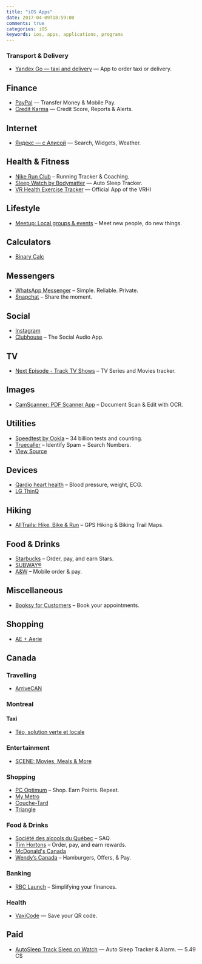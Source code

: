 ```yaml
---
title: "iOS Apps"
date: 2017-04-09T18:59:00
comments: true
categories: iOS
keywords: ios, apps, applications, programs
---
```


### Transport & Delivery

* [Yandex Go — taxi and delivery](https://apps.apple.com/ca/app/yandex-taxi/id472650686) — App to order taxi or delivery.

## Finance

* [PayPal](https://apps.apple.com/ca/app/paypal/id283646709) — Transfer Money & Mobile Pay.
* [Credit Karma](https://apps.apple.com/ca/app/credit-karma/id1398558151) — Credit Score, Reports & Alerts.

## Internet

* [Яндекс — с Алисой](https://apps.apple.com/ca/app/%D1%8F%D0%BD%D0%B4%D0%B5%D0%BA%D1%81-%D1%81-%D0%B0%D0%BB%D0%B8%D1%81%D0%BE%D0%B9/id1050704155) — Search, Widgets, Weather.

## Health & Fitness

* [Nike Run Club](https://apps.apple.com/ca/app/nike-run-club/id387771637) – Running Tracker & Coaching.
* [Sleep Watch by Bodymatter](https://apps.apple.com/ca/app/sleep-watch-by-bodymatter/id1138066420) — Auto Sleep Tracker.
* [VR Health Exercise Tracker](https://apps.apple.com/ca/app/vr-health-exercise-tracker/id1438903709) — Official App of the VRHI

## Lifestyle

* [Meetup: Local groups & events](https://apps.apple.com/ca/app/meetup/id375990038) – Meet new people, do new things.

## Calculators

* [Binary Calc](https://apps.apple.com/ca/app/binary-calc/id301630595)

## Messengers

* [WhatsApp Messenger](https://apps.apple.com/ca/app/whatsapp-messenger/id310633997) – Simple. Reliable. Private.
* [Snapchat](https://apps.apple.com/ca/app/snapchat/id447188370) – Share the moment.

## Social

* [Instagram](https://apps.apple.com/ca/app/instagram/id389801252)
* [Clubhouse](https://apps.apple.com/ca/app/clubhouse-social-audio/id1503133294) – The Social Audio App.

## TV

* [Next Episode - Track TV Shows](https://apps.apple.com/ca/app/next-episode-track-tv-shows/id347009526) – TV Series and Movies tracker.

## Images

* [CamScanner: PDF Scanner App](https://apps.apple.com/ca/app/camscanner-free-pdf-document-scanner-and-ocr/id388627783) – Document Scan & Edit with OCR.

## Utilities

* [Speedtest by Ookla](https://apps.apple.com/ca/app/speedtest-by-ookla/id300704847) – 34 billion tests and counting.
* [Truecaller](https://apps.apple.com/ca/app/truecaller/id448142450) – Identify Spam + Search Numbers.
* [View Source](https://apps.apple.com/ca/app/view-source/id1041817284)

## Devices

* [Qardio heart health](https://apps.apple.com/ca/app/qardio-heart-health/id855275752) – Blood pressure, weight, ECG.
* [LG ThinQ](https://apps.apple.com/ca/app/lg-thinq/id993504342)

## Hiking

* [AllTrails: Hike, Bike & Run](https://apps.apple.com/ca/app/alltrails-hike-bike-run/id405075943) – GPS Hiking & Biking Trail Maps.

## Food & Drinks

* [Starbucks](https://apps.apple.com/ca/app/starbucks/id331177714) – Order, pay, and earn Stars.
* [SUBWAY®](https://apps.apple.com/ca/app/subway/id901941015)
* [A&W](https://apps.apple.com/ca/app/a-w/id1236416092) – Mobile order & pay.

## Miscellaneous

* [Booksy for Customers](https://apps.apple.com/ca/app/booksy-for-customers/id723961236) – Book your appointments.

## Shopping

* [AE + Aerie](https://apps.apple.com/ca/app/ae-aerie/id467738064)

## Canada

### Travelling

* [ArriveCAN](https://apps.apple.com/ca/app/arrivecan/id1505394667)

### Montreal

#### Taxi

* [Téo, solution verte et locale](https://apps.apple.com/ca/app/t%C3%A9o-taxi/id1097805638)

### Entertainment

* [SCENE: Movies, Meals & More](https://apps.apple.com/ca/app/scene-movies-meals-more/id1204940340)

### Shopping

* [PC Optimum](https://apps.apple.com/ca/app/pc-optimum/id634040057) – Shop. Earn Points. Repeat.
* [My Metro](https://apps.apple.com/ca/app/my-metro/id694386842)
* [Couche-Tard](https://apps.apple.com/ca/app/couche-tard/id663345373)
* [Triangle](https://apps.apple.com/ca/app/triangle/id1343453471)

### Food & Drinks

* [Société des alcools du Québec](https://apps.apple.com/ca/app/saq-soci%C3%A9t%C3%A9-des-alcools-du-qu%C3%A9bec/id382431661) – SAQ.
* [Tim Hortons](https://apps.apple.com/ca/app/tim-hortons/id1143883086) – Order, pay, and earn rewards.
* [McDonald's Canada](https://apps.apple.com/ca/app/mcdonalds-canada/id375695000)
* [Wendy’s Canada](https://apps.apple.com/ca/app/my-wendys/id540518599) – Hamburgers, Offers, & Pay.

### Banking

* [RBC Launch](https://apps.apple.com/ca/app/rbc-wallet/id1022830198) – Simplifying your finances.

### Health

* [VaxiCode](https://apps.apple.com/ca/app/vaxicode/id1571692711) — Save your QR code.

## Paid

* [AutoSleep Track Sleep on Watch](https://apps.apple.com/ca/app/autosleep-track-sleep-on-watch/id1164801111) — Auto Sleep Tracker & Alarm. — 5.49 C$

